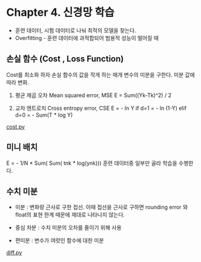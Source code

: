 Chapter 4. 신경망 학습
=================

+ 훈련 데이터, 시험 데이터로 나눠 최적의 모델을 찾는다.
+ Overfitting - 훈련 데이터에 과적합되어 범용적 성능이 떨어질 때

## 손실 함수 (Cost , Loss Function)
Cost를 최소화 하자
손실 함수의 값을 작게 하는 매개 변수의 미분을 구한다.
미분 값에 따라 변화.

1. 평균 제곱 오차 Mean squared error, MSE
E = Sum((Yk-Tk)^2) / 2

2. 교차 엔트로치 Cross entropy error, CSE
E = - ln Y     if   d=1
  = - ln (1-Y) elif d=0
  = - Sum(T * log Y)

[cost.py](cost.py)

## 미니 배치
E = - 1/N * Sum( Sum( tnk * log(ynk)))
훈련 데이터중 일부만 골라 학습을 수행한다.

## 수치 미분
+ 미분 : 변화량
근사로 구한 접선.
이때 접선을 근사로 구하면 rounding error 와 float의 표현 한계 때문에 제대로 나타나지 않는다.

+ 중심 차분 : 수치 미분의 오차를 줄이기 위해 사용

+ 편미분 : 변수가 여럿인 함수에 대한 미분

[diff.py](diff.py)

